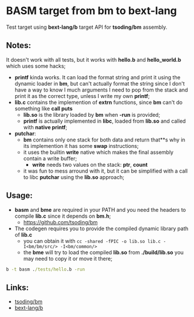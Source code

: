# BASM target from bm to bext-lang

Test target using **bext-lang/b** target API for **tsoding/bm** assembly.

## Notes:

It doesn't work with all tests, but it works with **hello.b** and **hello_world.b** which uses some hacks;

- **printf** kinda works. It can load the format string and print it using the dynamic loader in **bm**, but can't actually format the string since I don't have a way to know I much arguments I need to pop from the stack and print it as the correct type, unless I write my own **printf**;
- **lib.c** contains the implemention of **extrn** functions, since **bm** can't do something like **call puts**
    - **lib.so** is the library loaded by **bm** when **-run** is provided;
    - **printf** is actually implemented in **libc**, loaded from **lib.so** and called with **native printf**;
- **putchar**:
    - **bm** contains only one stack for both data and return that**s why in its implemention it has some **swap** instructions;
    - it uses the builtin **write** native which makes the final assembly contain a write buffer;
        - **write** needs two values on the stack: **ptr**, **count**
    - it was fun to mess arround with it, but it can be simplified with a call to libc **putchar** using the **lib.so** approach;

## Usage:

- **basm** and **bme** are required in your PATH and you need the headers to compile **lib.c** since it depends on **bm.h**;
    - https://github.com/tsoding/bm
- The codegen requires you to provide the compiled dynamic library path of **lib.c**
    - you can obtain it with `cc -shared -fPIC -o lib.so lib.c -I<bm/bm/src/> -I<bm/common/>`
    - the **bme** will try to load the compiled **lib.so** from **./build/lib.so** you may need to copy it or move it there;

```cmd
b -t basm ./tests/hello.b -run
```

## Links:

- [tsoding/bm](https://github.com/tsoding/bm)
- [bext-lang/b](https://github.com/bext-lang/b)

